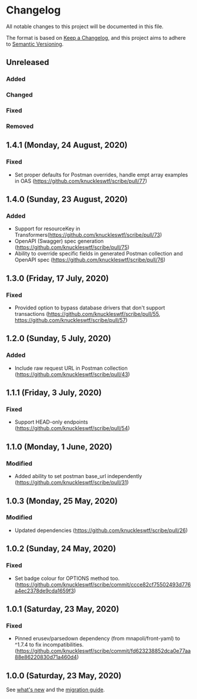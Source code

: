 # Changelog
All notable changes to this project will be documented in this file.

The format is based on [Keep a Changelog](https://keepachangelog.com/en/1.0.0/), and this project aims to adhere to [Semantic Versioning](https://semver.org/spec/v2.0.0.html).

## Unreleased
### Added

### Changed

### Fixed

### Removed

## 1.4.1 (Monday, 24 August, 2020)
### Fixed
- Set proper defaults for Postman overrides, handle empt array examples in OAS (https://github.com/knuckleswtf/scribe/pull/77)

## 1.4.0 (Sunday, 23 August, 2020)
### Added
- Support for resourceKey in Transformers(https://github.com/knuckleswtf/scribe/pull/73)
- OpenAPI (Swagger) spec generation (https://github.com/knuckleswtf/scribe/pull/75)
- Ability to override specific fields in generated Postman collection and OpenAPI spec (https://github.com/knuckleswtf/scribe/pull/76)

## 1.3.0 (Friday, 17 July, 2020)
### Fixed
- Provided option to bypass database drivers that don't support transactions (https://github.com/knuckleswtf/scribe/pull/55, https://github.com/knuckleswtf/scribe/pull/57)

## 1.2.0 (Sunday, 5 July, 2020)
### Added
- Include raw request URL in Postman collection (https://github.com/knuckleswtf/scribe/pull/43)

## 1.1.1 (Friday, 3 July, 2020)
### Fixed
- Support HEAD-only endpoints (https://github.com/knuckleswtf/scribe/pull/54)

## 1.1.0 (Monday, 1 June, 2020)
### Modified
- Added ability to set postman base_url independently (https://github.com/knuckleswtf/scribe/pull/31)

## 1.0.3 (Monday, 25 May, 2020)
### Modified
- Updated dependencies (https://github.com/knuckleswtf/scribe/pull/26)

## 1.0.2 (Sunday, 24 May, 2020)
### Fixed
- Set badge colour for OPTIONS method too. (https://github.com/knuckleswtf/scribe/commit/ccce82cf75502493d776a4ec2378de9cda1659f3)

## 1.0.1 (Saturday, 23 May, 2020)
### Fixed
- Pinned erusev/parsedown dependency (from mnapoli/front-yaml) to ^1.7.4 to fix incompatibilities. (https://github.com/knuckleswtf/scribe/commit/fd623238852dca0e77aa88e86220830d71a460d4)

## 1.0.0 (Saturday, 23 May, 2020)
See [what's new](https://scribe.readthedocs.io/en/latest/whats-new.html) and the [migration guide](https://scribe.readthedocs.io/en/latest/migrating.html).
